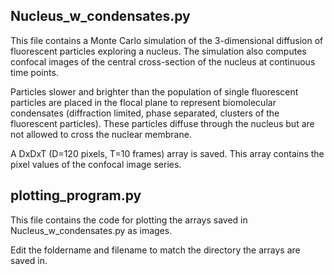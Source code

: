 ## Nucleus_w_condensates.py

This file contains a Monte Carlo simulation of the 3-dimensional diffusion of fluorescent particles exploring a nucleus. The simulation also computes confocal images of the central cross-section of the nucleus at continuous time points.

Particles slower and brighter than the population of single fluorescent particles are placed in the flocal plane to represent biomolecular condensates (diffraction limited, phase separated, clusters of the fluorescent particles). These particles diffuse through the nucleus but are not allowed to cross the nuclear membrane.

A DxDxT (D=120 pixels, T=10 frames) array is saved. This array contains the pixel values of the confocal image series.

## plotting_program.py

This file contains the code for plotting the arrays saved in Nucleus_w_condensates.py as images. 

Edit the foldername and filename to match the directory the arrays are saved in. 
